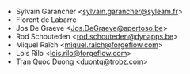 - Sylvain Garancher \<sylvain.garancher@syleam.fr\>
- Florent de Labarre
- Jos De Graeve \<Jos.DeGraeve@apertoso.be\>
- Rod Schouteden \<rod.schouteden@dynapps.be\>
- Miquel Raïch \<miquel.raich@forgeflow.com\>
- Lois Rilo \<lois.rilo@forgeflow.com\>
- Tran Quoc Duong \<duontq@trobz.com\>
